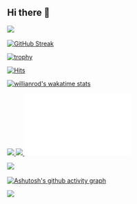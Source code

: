 ## Hi there 👋

<!--
**hyejis/hyejis** is a ✨ _special_ ✨ repository because its `README.md` (this file) appears on your GitHub profile.

Here are some ideas to get you started:

- 🔭 I’m currently working on ...
- 🌱 I’m currently learning ...
- 👯 I’m looking to collaborate on ...
- 🤔 I’m looking for help with ...
- 💬 Ask me about ...
- 📫 How to reach me: ...
- 😄 Pronouns: ...
- ⚡ Fun fact: ...
-->

<a href="https://opgc.me/#/users/hyejis" target="_blank"><img src="https://prd-opgc-api.opgc.me/githubs/users/hyejis/tag/?theme=basic" /></a>

[![GitHub Streak](https://github-readme-streak-stats.herokuapp.com/?user=hyejis&theme=tokyonight)](https://git.io/streak-stats)

[![trophy](https://github-profile-trophy.vercel.app/?username=hyejis&theme=flat&column=7)](https://github.com/dkssud8150/)

[![Hits](https://hits.seeyoufarm.com/api/count/incr/badge.svg?url=https%3A%2F%2Fgithub.com%2Fhyejis%2F&count_bg=%232AB4E5D6&title_bg=%23555555&icon=&icon_color=%23E7E7E7&title=views&edge_flat=false)](https://hits.seeyoufarm.com)

[![willianrod's wakatime stats](https://github-readme-stats.vercel.app/api/wakatime?username=hyejis)](https://github.com/anuraghazra/github-readme-stats)

<a href="s">
  <img src="https://github-readme-stats.vercel.app/api/top-langs/?username=hyejis&include_all_commits=true&layout=compact&theme=tokyonight" />
</a>
<a href="s">
  <img src="https://github-readme-stats.vercel.app/api?username=hyejis&theme=tokyonight&show_icons=true" width="42%" />
</a>

<img src="https://raw.githubusercontent.com/hyejis/github-stats-transparent/output/generated/languages.svg" width="49.2%" />

![](https://github-profile-summary-cards.vercel.app/api/cards/profile-details?username=hyejis&theme=nord_dark)


[![Ashutosh's github activity graph](https://activity-graph.herokuapp.com/graph?username=hyejis&theme=nord)](https://github.com/ashutosh00710/github-readme-activity-graph)





![](./profile-3d-contrib/profile-green-animate.svg)
